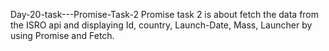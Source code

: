 Day-20-task---Promise-Task-2
Promise task 2 is about fetch the data from the ISRO api and displaying Id, country, Launch-Date, Mass, Launcher by using Promise and Fetch.